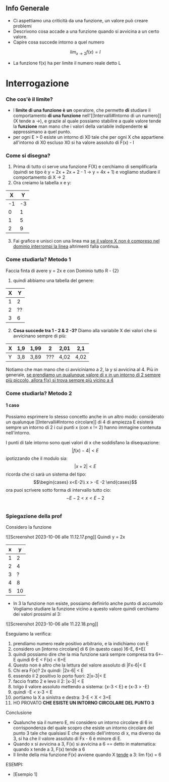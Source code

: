 ## Info Generale 
- Ci aspettiamo una criticità da una funzione, un valore può creare problemi
- Descrivono cosa accade a una funzione quando si avvicina a un certo valore.
- Capire cosa succede intorno a quel numero 

$$lim_{x \to 2} f(x) = l$$
- La funzione f(x) ha per limite il numero reale detto L

# Interrogazione
### Che cos'è il limite? 
- l **limite di una funzione è** **un** operatore, che permette **di** studiare il comportamento **di una funzione** nell'[[Intervalli#Intorno di un numero]] (X tende a ->), e grazie al quale possiamo stabilire a quale valore tende la **funzione** man mano che i valori della variabile indipendente **si** approssimano a quel punto. 
- per ogni E > 0 esiste un intorno di X0 tale che per ogni X che appartiene all'intorno di X0 escluso X0 si ha valore assoluto di F(x) - l
### Come si disegna?
1) Prima di tutto ci serve una funzione F(X) e cerchiamo di semplificarla (quindi se tipo è y = 2x + 2x + 2 - 1 -> y = 4x + 1) e vogliamo studiare il comportamento di X -> 2
2) Ora creiamo la tabella x e y:

| X   | Y   |
| --- | --- |
| -1  | -3  |
| 0   | 1   |
| 1   | 5   |
| 2   | 9   |

3) Fai grafico e unisci con una linea ma <u>se il valore X non è compreso nel dominio interrompi la linea</u> altrimenti falla continua.

### Come studiarla? Metodo 1
Faccia finta di avere y = 2x e con Dominio tutto R - {2}
1) quindi abbiamo una tabella del genere: 

| X   | Y   |
| --- | --- |
| 1   | 2   |
| 2   | ??  |
| 3   | 6   |

2) **Cosa succede tra 1 - 2 & 2 -3?**
Diamo alla variabile X dei valori che si avvicinano sempre di più:

| X   | 1,9 | 1,99 | 2   | 2,01 | 2,1 |
| --- | --- | ---- | --- | ---- | --- |
| Y   | 3,8 | 3,89 | ??? | 4,02 | 4,02    |

Notiamo che man mano che ci avviciniamo a 2, la y si avvicina al 4.
Più in generale, <u>se prendiamo un qualunque valore di x in un intorno di 2 sempre più piccolo, allora f(x) si trova sempre più vicino a 4</u> 

### Come studiarla? Metodo 2
#### 1 caso
Possiamo esprimere lo stesso concetto anche in un altro modo: considerato un qualunque [[Intervalli#Intorno circolare]] di 4 di ampiezza E esisterà sempre un intorno di 2 i cui punti x (con x != 2) hanno immagine contenuta nell'intorno.

I punti di tale intorno sono quei valori di x che soddisfano la disequazione:
$$| f(x)-4 | <E$$
ipotizzando che il modulo sia: 
$$| x+2 | <E $$
ricorda che ci sarà un sistema del tipo:
$$\begin{cases} x<E-2\\ x > -E -2 \end{cases}$$
ora puoi scrivere sotto forma di intervallo tutto cio:
$$-E-2<x<E-2$$


#
### Spiegazione della prof

Considero la funzione

![[Screenshot 2023-10-06 alle 11.12.17.png]]
Quindi y = 2x

| x   | y   |
| --- | --- |
| 1   | 2   |
| 2   | 4   |
| 3   | ?   |
| 4   | 8   |
| 5   | 10    |

- In 3 la funzione non esiste, possiamo definirlo anche punto di accumolo
Vogliamo studiare la funzione vicino a questo valore quindi cerchiamo dei valori prossimi al 3:

![[Screenshot 2023-10-06 alle 11.22.18.png]]

Eseguiamo la verifica:
1) prendiamo numero reale positivo arbitrario, e la indichiamo con E
2) considero un [intorno circolare] di 6 (in questo caso) )6-E, 6+E(
3) quindi possiamo dire che la mia funzione sarà sempre compresa tra 6+-E quindi   6-E < F(x) < 6+E
4) Questo non è altro che la lettura del valore assoluto di |Fx-6|< E
5) Chi era F(x)? 2x quindi: |2x-6| < E
6) essendo il 2 positivo lo porto fuori: 2|x-3|< E
7) faccio fratto 2 e levo il 2: |x-3| < E
8) tolgo il valore assoluto mettendo a sistema: {x-3 < E} e {x-3 > -E}
9) quindi -E < x-3 < E
10) portiamo la X a sinistra e destra: 3-E < X < 3+E
11) HO PROVATO **CHE ESISTE UN INTORNO CIRCOLARE DEL PUNTO 3** 

Conclusione
- Qualunche sia il numero E, mi considero un intorno circolare di 6 in corrispondenza del quale scopro che esiste un intorno circolare del punto 3 tale che qualsiasi E che prendo dell'introno di x, ma diverso da 3, si ha che il valore assoluto di Fx - 6 è minore di E. 
- Quando x si avvicina a 3, F(x) si avvicina a 6 == detto in matematica: quando x tende a 3, F(x) tende a 6
- Il limite della mia funzione F(x) avviene quando X <u>tende</u> a 3: lim f(x) = 6


ESEMPI:
- [Esempio 1]